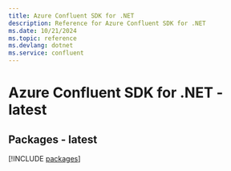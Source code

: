 ```yaml
---
title: Azure Confluent SDK for .NET
description: Reference for Azure Confluent SDK for .NET
ms.date: 10/21/2024
ms.topic: reference
ms.devlang: dotnet
ms.service: confluent
---
```

# Azure Confluent SDK for .NET - latest
## Packages - latest
[!INCLUDE [packages](confluent-index.md)]